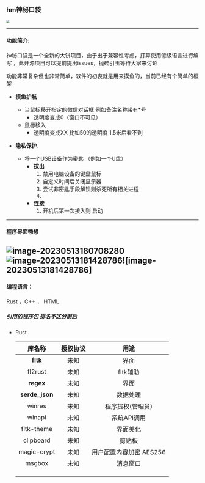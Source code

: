 ### 
### hm神秘口袋

<img src ="https://cos.kiic.top//202305131816802.webp?imageMogr2/quality/90/format/webp" style="zoom:50%;" ></img>





-----------

#### 功能简介:

神秘口袋是一个全新的大饼项目，由于出于兼容性考虑，打算使用低级语言进行编写 ，此开源项目可以提前提出issues，抛砖引玉等待大家来讨论

功能非常复杂但也非常简单，软件的初衷就是用来摸鱼的，当前已经有个简单的框架

- **摸鱼护航**

  - 当鼠标移开指定的微信对话框   例如备注名称带有*号
    - 透明度变成0（窗口不可见）
  - 鼠标移入
    - 透明度变成XX  比如50的透明度 1.5米后看不到

- **隐私保护**.

  - 将一个USB设备作为密匙 （例如一个U盘）
    - **拔出**
      1. 禁用电脑设备的键盘鼠标
      2. 自定义时间后关闭显示器
      3. 尝试非密匙手段解锁则杀死所有相关进程
      4. 
    - **连接**
      	1. 开机后第一次接入则 启动

  
---------------------

#### 程序界面畅想

![image-20230513180708280](https://cos.kiic.top//202305131807341.png?imageMogr2/quality/90/format/webp)![image-20230513181428786](https://cos.kiic.top//202305131814863.png?imageMogr2/quality/90/format/webp)![image-20230513181428786]
------------------

#### 编程语言：

Rust ，C++ ， HTML

##### 引用的程序包 排名不区分前后

- Rust

  |     库名称     | 授权协议 |          用途           |
  | :------------: | :------: | :---------------------: |
  |    **fltk**    |   未知   |          界面           |
  |    fl2rust     |   未知   |        fltk辅助         |
  |   **regex**    |   未知   |          界面           |
  | **serde_json** |   未知   |        数据处理         |
  |     winres     |   未知   |    程序提权(管理员)     |
  |     winapi     |   未知   |       系统API调用       |
  |   fltk-theme   |   未知   |        界面美化         |
  |   clipboard    |   未知   |         剪贴板          |
  |  magic-crypt   |   未知   | 用户配置内容加密 AES256 |
  |     msgbox     |   未知   |        消息窗口         |
  |                |          |                         |
  |                |          |                         |
  |                |          |                         |

  

